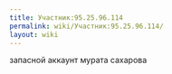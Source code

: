 ```yaml
---
title: Участник:95.25.96.114
permalink: wiki/Участник:95.25.96.114/
layout: wiki
---
```


запасной аккаунт мурата сахарова
